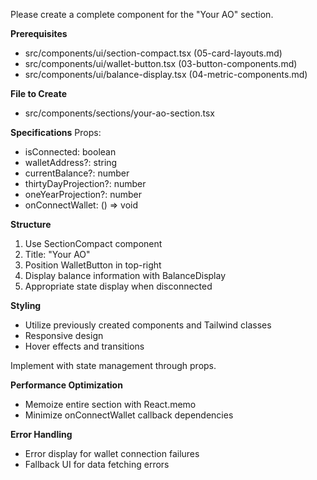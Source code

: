 Please create a complete component for the "Your AO" section.

**Prerequisites**

- src/components/ui/section-compact.tsx (05-card-layouts.md)
- src/components/ui/wallet-button.tsx (03-button-components.md)
- src/components/ui/balance-display.tsx (04-metric-components.md)

**File to Create**

- src/components/sections/your-ao-section.tsx

**Specifications**
Props:

- isConnected: boolean
- walletAddress?: string
- currentBalance?: number
- thirtyDayProjection?: number
- oneYearProjection?: number
- onConnectWallet: () => void

**Structure**

1. Use SectionCompact component
2. Title: "Your AO"
3. Position WalletButton in top-right
4. Display balance information with BalanceDisplay
5. Appropriate state display when disconnected

**Styling**

- Utilize previously created components and Tailwind classes
- Responsive design
- Hover effects and transitions

Implement with state management through props.

**Performance Optimization**

- Memoize entire section with React.memo
- Minimize onConnectWallet callback dependencies

**Error Handling**

- Error display for wallet connection failures
- Fallback UI for data fetching errors
